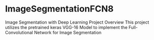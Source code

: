 # ImageSegmentationFCN8
Image Segmentation with Deep  Learning
Project Overview
This project utilizes the pretrained keras VGG-16 Model to implement the Full-Convolutional Network for Image Segmentation
